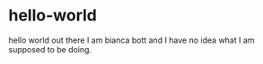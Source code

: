 # hello-world
hello world out there
I am bianca bott and I have no idea what I am supposed to be doing. 
